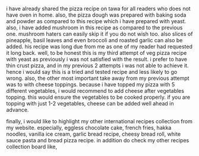 i have already shared the pizza recipe on tawa for all readers who does not have oven in home. also, the pizza dough was prepared with baking soda and powder as compared to this recipe which i have prepared with yeast.  also, i have added mushroom in this recipe as compared to the previous one. mushroom haters can easily skip it if you do not wish too. also slices of pineapple, basil leaves and even broccoli and roasted garlic can also be added.
his recipe was long due from me as one of my reader had requested it long back. well, to be honest this is my third attempt of veg pizza recipe with yeast as previously i was not satisfied with the result. i prefer to have thin crust pizza, and in my previous 2 attempts i was not able to achieve it. hence i would say this is a tried and tested recipe and less likely to go wrong. also, the other most important take away from my previous attempt was to with cheese toppings. because i have topped my pizza with 5 different vegetables, i would recommend to add cheese after vegetables topping. this would ensure the vegetables to be cooked properly. if you are topping with just 1-2 vegetables, cheese can be added well ahead in advance.

finally, i would like to highlight my other international recipes collection from my website. especially, eggless chocolate cake, french fries, hakka noodles, vanilla ice cream, garlic bread recipe, cheesy bread roll, white sauce pasta and bread pizza recipe. in addition do check my other recipes collection board like,